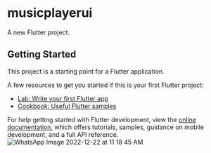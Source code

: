 # musicplayerui

A new Flutter project.

## Getting Started

This project is a starting point for a Flutter application.

A few resources to get you started if this is your first Flutter project:

- [Lab: Write your first Flutter app](https://docs.flutter.dev/get-started/codelab)
- [Cookbook: Useful Flutter samples](https://docs.flutter.dev/cookbook)

For help getting started with Flutter development, view the
[online documentation](https://docs.flutter.dev/), which offers tutorials,
samples, guidance on mobile development, and a full API reference.
![WhatsApp Image 2022-12-22 at 11 18 45 AM](https://user-images.githubusercontent.com/104968699/209066132-834e9c83-39f3-41e2-9fac-46223e01e130.jpeg)
